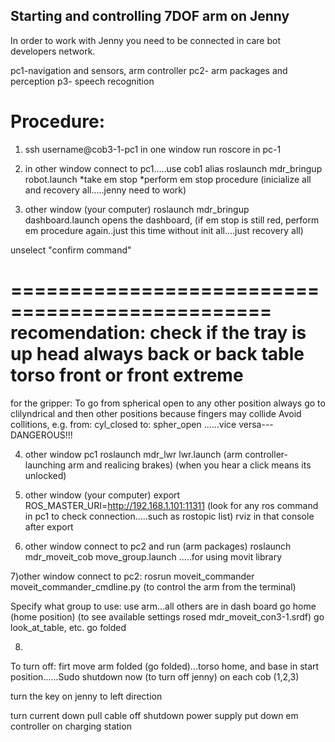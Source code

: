 ## Starting and controlling 7DOF arm on Jenny

In order to work with Jenny you need to be connected in care bot developers network.

pc1-navigation and sensors, arm controller
pc2- arm packages and perception
p3- speech recognition

# Procedure:

1) ssh username@cob3-1-pc1 in one window
run roscore in pc-1

2)  in other window connect to pc1.....use cob1 alias 
roslaunch mdr_bringup robot.launch 
*take em stop 
*perform em stop procedure 
(inicialize all  and recovery all.....jenny need to work)

3) other window (your computer) roslaunch mdr_bringup dashboard.launch 
   	opens the dashboard,
(if em stop  is still red, perform em procedure again..just this time without init all....just recovery all)

 unselect  "confirm command"

================================================
recomendation:
	check if the tray is up 
	head always back or back table
	torso front or front extreme
=============================================
for the gripper:
To go from spherical open to any other position always go to clilyndrical and then other positions because fingers may collide
Avoid collitions, e.g. from: cyl_closed   to: spher_open  ......vice versa---DANGEROUS!!!

4) other window pc1 roslaunch mdr_lwr lwr.launch (arm controller-launching arm and realicing brakes) (when you hear a click means its unlocked)


5) other window (your computer) export ROS_MASTER_URI=http://192.168.1.101:11311 (look for any ros command in pc1 to check connection.....such as rostopic list)
rviz in that console after export

6) other window connect to pc2 and run (arm packages) roslaunch mdr_moveit_cob move_group.launch .....for using movit library

7)other window connect to pc2: rosrun moveit_commander moveit_commander_cmdline.py (to control the arm from the terminal)

Specify what group to use: use arm...all others are in dash board
go home (home position) (to see available settings rosed mdr_moveit_con3-1.srdf)
go look_at_table, etc.
go folded


8)
To turn off: firt move arm folded (go folded)...torso home,   and base in start position......Sudo shutdown now (to turn off jenny) on each cob (1,2,3)

turn the key on jenny to left direction

turn current down 
pull cable off 
shutdown power supply
put down em controller on charging station

